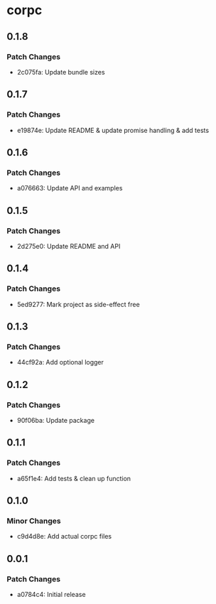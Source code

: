 # corpc

## 0.1.8

### Patch Changes

- 2c075fa: Update bundle sizes

## 0.1.7

### Patch Changes

- e19874e: Update README & update promise handling & add tests

## 0.1.6

### Patch Changes

- a076663: Update API and examples

## 0.1.5

### Patch Changes

- 2d275e0: Update README and API

## 0.1.4

### Patch Changes

- 5ed9277: Mark project as side-effect free

## 0.1.3

### Patch Changes

- 44cf92a: Add optional logger

## 0.1.2

### Patch Changes

- 90f06ba: Update package

## 0.1.1

### Patch Changes

- a65f1e4: Add tests & clean up function

## 0.1.0

### Minor Changes

- c9d4d8e: Add actual corpc files

## 0.0.1

### Patch Changes

- a0784c4: Initial release
